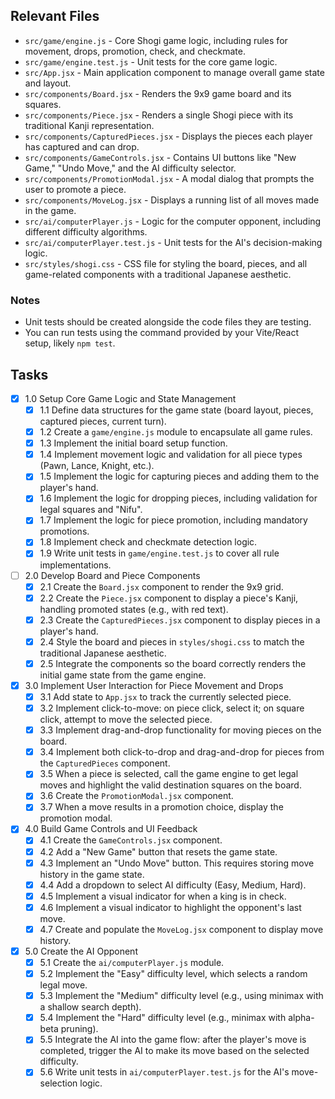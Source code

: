 ## Relevant Files

- `src/game/engine.js` - Core Shogi game logic, including rules for movement, drops, promotion, check, and checkmate.
- `src/game/engine.test.js` - Unit tests for the core game logic.
- `src/App.jsx` - Main application component to manage overall game state and layout.
- `src/components/Board.jsx` - Renders the 9x9 game board and its squares.
- `src/components/Piece.jsx` - Renders a single Shogi piece with its traditional Kanji representation.
- `src/components/CapturedPieces.jsx` - Displays the pieces each player has captured and can drop.
- `src/components/GameControls.jsx` - Contains UI buttons like "New Game," "Undo Move," and the AI difficulty selector.
- `src/components/PromotionModal.jsx` - A modal dialog that prompts the user to promote a piece.
- `src/components/MoveLog.jsx` - Displays a running list of all moves made in the game.
- `src/ai/computerPlayer.js` - Logic for the computer opponent, including different difficulty algorithms.
- `src/ai/computerPlayer.test.js` - Unit tests for the AI's decision-making logic.
- `src/styles/shogi.css` - CSS file for styling the board, pieces, and all game-related components with a traditional Japanese aesthetic.

### Notes

- Unit tests should be created alongside the code files they are testing.
- You can run tests using the command provided by your Vite/React setup, likely `npm test`.

## Tasks

- [x] 1.0 Setup Core Game Logic and State Management
  - [x] 1.1 Define data structures for the game state (board layout, pieces, captured pieces, current turn).
  - [x] 1.2 Create a `game/engine.js` module to encapsulate all game rules.
  - [x] 1.3 Implement the initial board setup function.
  - [x] 1.4 Implement movement logic and validation for all piece types (Pawn, Lance, Knight, etc.).
  - [x] 1.5 Implement the logic for capturing pieces and adding them to the player's hand.
  - [x] 1.6 Implement the logic for dropping pieces, including validation for legal squares and "Nifu".
  - [x] 1.7 Implement the logic for piece promotion, including mandatory promotions.
  - [x] 1.8 Implement check and checkmate detection logic.
  - [x] 1.9 Write unit tests in `game/engine.test.js` to cover all rule implementations.

- [ ] 2.0 Develop Board and Piece Components
  - [x] 2.1 Create the `Board.jsx` component to render the 9x9 grid.
  - [x] 2.2 Create the `Piece.jsx` component to display a piece's Kanji, handling promoted states (e.g., with red text).
  - [x] 2.3 Create the `CapturedPieces.jsx` component to display pieces in a player's hand.
  - [x] 2.4 Style the board and pieces in `styles/shogi.css` to match the traditional Japanese aesthetic.
  - [x] 2.5 Integrate the components so the board correctly renders the initial game state from the game engine.

- [x] 3.0 Implement User Interaction for Piece Movement and Drops
  - [x] 3.1 Add state to `App.jsx` to track the currently selected piece.
  - [x] 3.2 Implement click-to-move: on piece click, select it; on square click, attempt to move the selected piece.
  - [x] 3.3 Implement drag-and-drop functionality for moving pieces on the board.
  - [x] 3.4 Implement both click-to-drop and drag-and-drop for pieces from the `CapturedPieces` component.
  - [x] 3.5 When a piece is selected, call the game engine to get legal moves and highlight the valid destination squares on the board.
  - [x] 3.6 Create the `PromotionModal.jsx` component.
  - [x] 3.7 When a move results in a promotion choice, display the promotion modal.

- [x] 4.0 Build Game Controls and UI Feedback
  - [x] 4.1 Create the `GameControls.jsx` component.
  - [x] 4.2 Add a "New Game" button that resets the game state.
  - [x] 4.3 Implement an "Undo Move" button. This requires storing move history in the game state.
  - [x] 4.4 Add a dropdown to select AI difficulty (Easy, Medium, Hard).
  - [x] 4.5 Implement a visual indicator for when a king is in check.
  - [x] 4.6 Implement a visual indicator to highlight the opponent's last move.
  - [x] 4.7 Create and populate the `MoveLog.jsx` component to display move history.

- [x] 5.0 Create the AI Opponent
  - [x] 5.1 Create the `ai/computerPlayer.js` module.
  - [x] 5.2 Implement the "Easy" difficulty level, which selects a random legal move.
  - [x] 5.3 Implement the "Medium" difficulty level (e.g., using minimax with a shallow search depth).
  - [x] 5.4 Implement the "Hard" difficulty level (e.g., minimax with alpha-beta pruning).
  - [x] 5.5 Integrate the AI into the game flow: after the player's move is completed, trigger the AI to make its move based on the selected difficulty.
  - [x] 5.6 Write unit tests in `ai/computerPlayer.test.js` for the AI's move-selection logic.